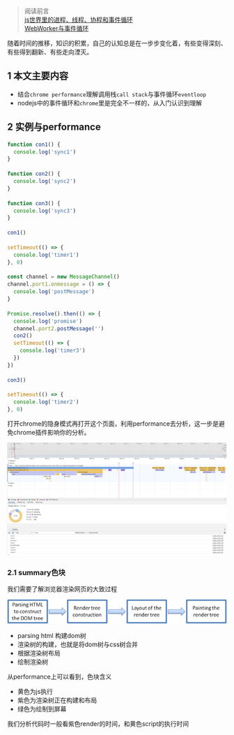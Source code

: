 > 阅读前言  
> [js世界里的进程、线程、协程和事件循环](https://github.com/Jmingzi/nodejs-learn/blob/master/%E5%9F%BA%E7%A1%80%E6%A6%82%E5%BF%B5/%E8%BF%9B%E7%A8%8B%E5%92%8C%E7%BA%BF%E7%A8%8B.md?1536919745275)  
> [WebWorker与事件循环](./基础概念/web_worker.md)

随着时间的推移，知识的积累，自己的认知总是在一步步变化着，有些变得深刻、有些得到翻新、有些走向湮灭。

## 1 本文主要内容

- 结合`chrome performance`理解调用栈`call stack`与事件循环`eventloop`
- nodejs中的事件循环和`chrome`里是完全不一样的，从入门认识到理解

## 2 实例与performance

```js
function con1() {
  console.log('sync1')
}

function con2() {
  console.log('sync2')
}

function con3() {
  console.log('sync3')
}

con1()

setTimeout(() => {
  console.log('timer1')
}, 0)

const channel = new MessageChannel()
channel.port1.onmessage = () => {
  console.log('postMessage')
}

Promise.resolve().then(() => {
  console.log('promise')
  channel.port2.postMessage('')
  con2()
  setTimeout(() => {
    console.log('timer3')
  })
})

con3()

setTimeout(() => {
  console.log('timer2')
}, 0)
```

打开chrome的隐身模式再打开这个页面，利用performance去分析，这一步是避免chrome插件影响你的分析。

![完整的performance](../images/performance-eventloop.jpg)

### 2.1 summary色块

我们需要了解浏览器渲染网页的大致过程

![浏览器渲染网页的大致过程](../images/render.png)

- parsing html 构建dom树
- 渲染树的构建，也就是将dom树与css树合并
- 根据渲染树布局
- 绘制渲染树

从performance上可以看到，色块含义

- 黄色为js执行
- 紫色为渲染树正在构建和布局
- 绿色为绘制到屏幕

我们分析代码时一般看紫色render的时间，和黄色script的执行时间



